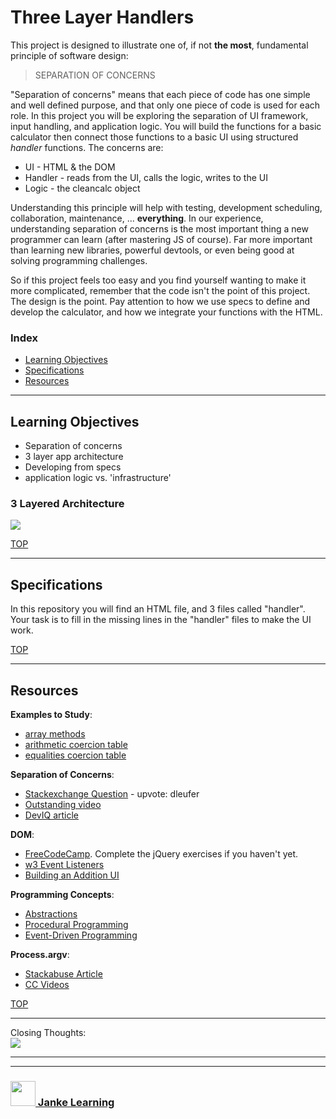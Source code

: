 # Three Layer Handlers

This project is designed to illustrate one of, if not __the most__, fundamental principle of software design:

> SEPARATION OF CONCERNS

"Separation of concerns" means that each piece of code has one simple and well defined purpose, and that only one piece of code is used for each role.  In this project you will be exploring the separation of UI framework, input handling, and application logic.  You will build the functions for a basic calculator then connect those functions to a basic UI using structured _handler_ functions.  The concerns are:
* UI - HTML & the DOM
* Handler - reads from the UI, calls the logic, writes to the UI
* Logic - the cleancalc object

Understanding this principle will help with testing, development scheduling, collaboration, maintenance, ... __everything__. In our experience, understanding separation of concerns is the most important thing a new programmer can learn (after mastering JS of course).  Far more important than learning new libraries, powerful devtools, or even being good at solving programming challenges.  

So if this project feels too easy and you find yourself wanting to make it more complicated, remember that the code isn't the point of this project.  The design is the point.  Pay attention to how we use specs to define and develop the calculator, and how we integrate your functions with the HTML.


### Index
* [Learning Objectives](#learning-objectives)
* [Specifications](#specifications)
* [Resources](#resources)

---

## Learning Objectives

* Separation of concerns
* 3 layer app architecture
* Developing from specs
* application logic vs. 'infrastructure'

### 3 Layered Architecture

![](./three-layered-architecture.png)


[TOP](#index)

---

## Specifications

In this repository you will find an HTML file, and 3 files called "handler".  Your task is to fill in the missing lines in the "handler" files to make the UI work.


[TOP](#index)

---

## Resources

__Examples to Study__:
* [array methods](https://github.com/HackYourFutureBelgium/array-methods)
* [arithmetic coercion table](https://github.com/janke-learning/arithmetic-coercion/blob/master/tabling/handler.js)
* [equalities coercion table](https://github.com/janke-learning/equalities-coercion/blob/master/tabling/handler.js)

__Separation of Concerns__:  
* [Stackexchange Question](https://softwareengineering.stackexchange.com/questions/32581/how-do-you-explain-separation-of-concerns-to-others) - upvote: dleufer
* [Outstanding video](https://www.youtube.com/watch?v=WDNvqxZBI_U)
* [DevIQ article](http://deviq.com/separation-of-concerns/)

__DOM__:
* [FreeCodeCamp](https://www.freecodecamp.org/).  Complete the jQuery exercises if you haven't yet.
* [w3 Event Listeners](https://www.w3schools.com/js/js_htmldom_eventlistener.asp)
* [Building an Addition UI](https://www.youtube.com/watch?v=e57ReoUn6kM)



__Programming Concepts__:
* [Abstractions](https://github.com/elewa-academy/General-Resources/blob/master/programming-resources/abstractions.md)
* [Procedural Programming](https://github.com/elewa-academy/General-Resources/blob/master/programming-resources/programming-and-paradigms/01-procedural-programming.md)
* [Event-Driven Programming](https://github.com/elewa-academy/General-Resources/blob/master/programming-resources/programming-and-paradigms/04-event-driven-programming.md)

__Process.argv__:
* [Stackabuse Article](http://stackabuse.com/command-line-arguments-in-node-js/)
* [CC Videos](https://www.youtube.com/watch?v=PG0_eGxrCAk)





[TOP](#index)

---

Closing Thoughts:  
    ![](http://deviq.com/wp-content/uploads/2014/11/Separation-of-Concerns-Feb-2013.png)




___
___
### <a href="http://janke-learning.org" target="_blank"><img src="https://user-images.githubusercontent.com/18554853/50098409-22575780-021c-11e9-99e1-962787adaded.png" width="40" height="40"></img> Janke Learning</a>
